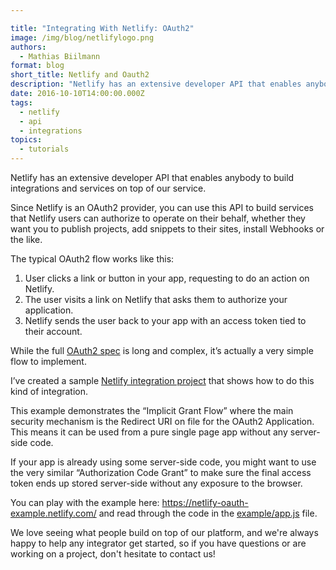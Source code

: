 ```yaml
---

title: "Integrating With Netlify: OAuth2"
image: /img/blog/netlifylogo.png
authors:
  - Mathias Biilmann
format: blog
short_title: Netlify and Oauth2
description: "Netlify has an extensive developer API that enables anybody to build integrations and services on top of our service. This tutorial will show how to integrate any service with Netlify by using our OAuth2 provider."
date: 2016-10-10T14:00:00.000Z
tags:
  - netlify
  - api
  - integrations
topics:
  - tutorials
---
```


Netlify has an extensive developer API that enables anybody to build integrations and services on top of our service.

Since Netlify is an OAuth2 provider, you can use this API to build services that Netlify users can authorize to operate on their behalf, whether they want you to publish projects, add snippets to their sites, install Webhooks or the like.

The typical OAuth2 flow works like this:

1. User clicks a link or button in your app, requesting to do an action on Netlify.
2. The user visits a link on Netlify that asks them to authorize your application.
3. Netlify sends the user back to your app with an access token tied to their account.

While the full [OAuth2 spec](https://tools.ietf.org/html/rfc6749) is long and complex, it’s actually a very simple flow to implement.

I’ve created a sample [Netlify integration project](https://github.com/netlify/netlify-oauth-example) that shows how to do this kind of integration.

This example demonstrates the “Implicit Grant Flow” where the main security mechanism is the Redirect URI on file for the OAuth2 Application. This means it can be used from a pure single page app without any server-side code.

If your app is already using some server-side code, you might want to use the very similar “Authorization Code Grant” to make sure the final access token ends up stored server-side
without any exposure to the browser.

You can play with the example here: https://netlify-oauth-example.netlify.com/ and read through the code in the [example/app.js](https://github.com/netlify/netlify-oauth-example/blob/master/example/app.js) file.

We love seeing what people build on top of our platform, and we're always happy to help any integrator get started, so if you have questions or are working on a project, don't hesitate to contact us!
